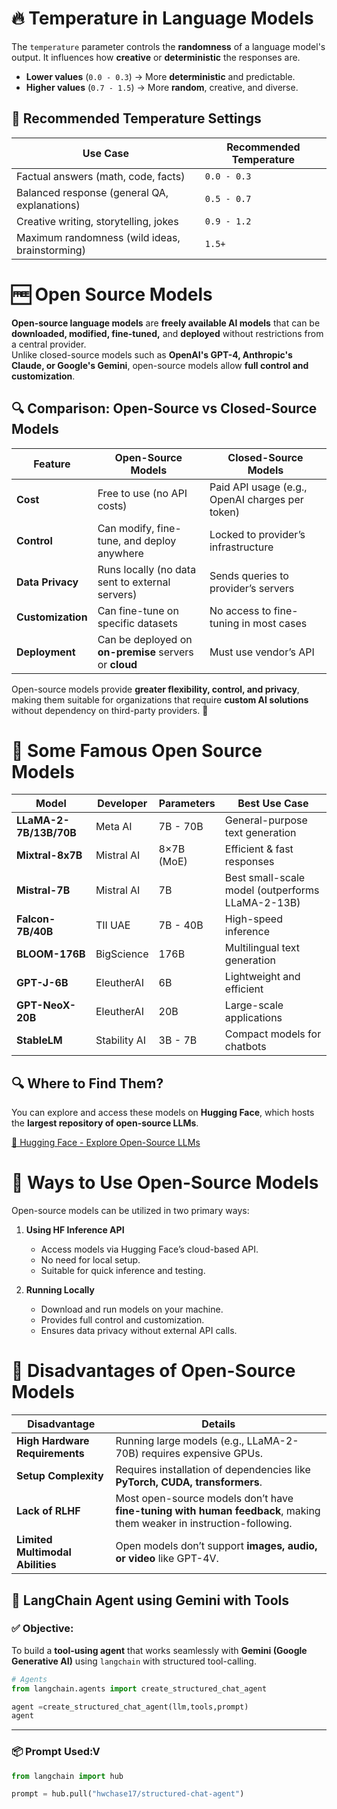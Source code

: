 # 🔥 Temperature in Language Models

The `temperature` parameter controls the **randomness** of a language model's output. It influences how **creative** or **deterministic** the responses are.

- **Lower values** (<code>0.0 - 0.3</code>) → More **deterministic** and predictable.
- **Higher values** (<code>0.7 - 1.5</code>) → More **random**, creative, and diverse.

## 📌 Recommended Temperature Settings

<table>
  <thead>
    <tr>
      <th>Use Case</th>
      <th>Recommended Temperature</th>
    </tr>
  </thead>
  <tbody>
    <tr>
      <td>Factual answers (math, code, facts)</td>
      <td><code>0.0 - 0.3</code></td>
    </tr>
    <tr>
      <td>Balanced response (general QA, explanations)</td>
      <td><code>0.5 - 0.7</code></td>
    </tr>
    <tr>
      <td>Creative writing, storytelling, jokes</td>
      <td><code>0.9 - 1.2</code></td>
    </tr>
    <tr>
      <td>Maximum randomness (wild ideas, brainstorming)</td>
      <td><code>1.5+</code></td>
    </tr>
  </tbody>
</table>

# 🆓 Open Source Models

**Open-source language models** are **freely available AI models** that can be **downloaded, modified, fine-tuned,** and **deployed** without restrictions from a central provider.  
Unlike closed-source models such as **OpenAI's GPT-4, Anthropic's Claude, or Google's Gemini**, open-source models allow **full control and customization**.

## 🔍 Comparison: Open-Source vs Closed-Source Models

| Feature       | Open-Source Models  | Closed-Source Models |
|--------------|--------------------|----------------------|
| **Cost**       | Free to use (no API costs) | Paid API usage (e.g., OpenAI charges per token) |
| **Control**    | Can modify, fine-tune, and deploy anywhere | Locked to provider’s infrastructure |
| **Data Privacy** | Runs locally (no data sent to external servers) | Sends queries to provider’s servers |
| **Customization** | Can fine-tune on specific datasets | No access to fine-tuning in most cases |
| **Deployment**  | Can be deployed on **on-premise** servers or **cloud** | Must use vendor’s API |

Open-source models provide **greater flexibility, control, and privacy**, making them suitable for organizations that require **custom AI solutions** without dependency on third-party providers. 🚀

# 🌟 Some Famous Open Source Models

| **Model**            | **Developer**    | **Parameters**  | **Best Use Case**  |
|----------------------|-----------------|----------------|--------------------|
| **LLaMA-2-7B/13B/70B** | Meta AI        | 7B - 70B       | General-purpose text generation |
| **Mixtral-8x7B**     | Mistral AI      | 8×7B (MoE)     | Efficient & fast responses |
| **Mistral-7B**       | Mistral AI      | 7B             | Best small-scale model (outperforms LLaMA-2-13B) |
| **Falcon-7B/40B**    | TII UAE         | 7B - 40B       | High-speed inference |
| **BLOOM-176B**       | BigScience      | 176B           | Multilingual text generation |
| **GPT-J-6B**        | EleutherAI      | 6B             | Lightweight and efficient |
| **GPT-NeoX-20B**    | EleutherAI      | 20B            | Large-scale applications |
| **StableLM**        | Stability AI    | 3B - 7B        | Compact models for chatbots |

## 🔍 Where to Find Them?

You can explore and access these models on **Hugging Face**, which hosts the **largest repository of open-source LLMs**.

[🔗 Hugging Face - Explore Open-Source LLMs](https://huggingface.co/models?pipeline_tag=text-generation&sort=trending)

# 🔹 Ways to Use Open-Source Models

Open-source models can be utilized in two primary ways:

1. **Using HF Inference API**  
   - Access models via Hugging Face’s cloud-based API.
   - No need for local setup.
   - Suitable for quick inference and testing.

2. **Running Locally**  
   - Download and run models on your machine.
   - Provides full control and customization.
   - Ensures data privacy without external API calls.

# 🚨 Disadvantages of Open-Source Models

| **Disadvantage**               | **Details** |
|--------------------------------|------------|
| **High Hardware Requirements** | Running large models (e.g., LLaMA-2-70B) requires expensive GPUs. |
| **Setup Complexity**           | Requires installation of dependencies like **PyTorch, CUDA, transformers**. |
| **Lack of RLHF**               | Most open-source models don’t have **fine-tuning with human feedback**, making them weaker in instruction-following. |
| **Limited Multimodal Abilities** | Open models don’t support **images, audio, or video** like GPT-4V. |



## 🧠 LangChain Agent using Gemini with Tools

### ✅ Objective:
To build a **tool-using agent** that works seamlessly with **Gemini (Google Generative AI)** using `langchain` with structured tool-calling.
```python
# Agents
from langchain.agents import create_structured_chat_agent

agent =create_structured_chat_agent(llm,tools,prompt)
agent
```

---

### 📦 Prompt Used:V
```python
from langchain import hub

prompt = hub.pull("hwchase17/structured-chat-agent")

